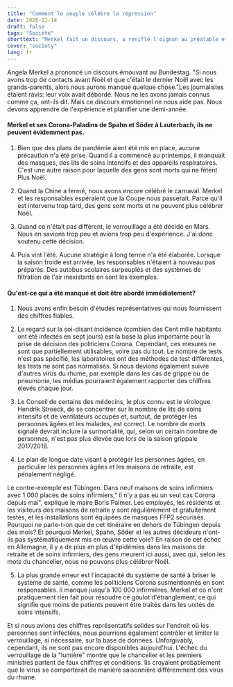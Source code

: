 ```yaml
---
title: "Comment le peuple célèbre la répression"
date: 2020-12-14
draft: false
tags: "Société"
shorttext: "Merkel fait un discours, a reniflé l'oignon au préalable et l'héroïne de la répression est célébrée sur les réseaux sociaux. La vie hypocrites!"
cover: "society"
lang: fr
---
```


Angela Merkel a prononcé un discours émouvant au Bundestag. "Si nous avons trop de contacts avant Noël et que c'était le dernier Noël avec les grands-parents, alors nous aurons manqué quelque chose."Les journalistes étaient ravis: leur voix avait débordé. Nous ne les avons jamais connus comme ça, ont-ils dit. Mais ce discours émotionnel ne nous aide pas. Nous devons apprendre de l'expérience et planifier une demi-année.

#### Merkel et ses Corona-Paladins de Spahn et Söder à Lauterbach, ils ne peuvent évidemment pas.

  1. Bien que des plans de pandémie aient été mis en place, aucune précaution n'a été prise. Quand il a commencé au printemps, il manquait des masques, des lits de soins intensifs et des appareils respiratoires. C'est une autre raison pour laquelle des gens sont morts qui ne fêtent Plus Noël.

  2. Quand la Chine a fermé, nous avons encore célébré le carnaval. Merkel et les responsables espéraient que la Coupe nous passerait. Parce qu'il est intervenu trop tard, des gens sont morts et ne peuvent plus célébrer Noël.

  3. Quand ce n'était pas différent, le verrouillage a été décidé en Mars. Nous en savions trop peu et avions trop peu d'expérience. J'ai donc soutenu cette décision.

  4. Puis vint l'été. Aucune stratégie à long terme n'a été élaborée. Lorsque la saison froide est arrivée, les responsables n'étaient à nouveau pas préparés. Des autobus scolaires surpeuplés et des systèmes de filtration de l'air inexistants en sont les exemples.

#### Qu'est-ce qui a été manqué et doit être abordé immédiatement?

  1. Nous avons enfin besoin d'études représentatives qui nous fournissent des chiffres fiables.

  2. Le regard sur la soi-disant incidence (combien des Cent mille habitants ont été infectés en sept jours) est la base la plus importante pour la prise de décision des politiciens Corona. Cependant, ces mesures ne sont que partiellement utilisables, voire pas du tout. Le nombre de tests n'est pas spécifié, les laboratoires ont des méthodes de test différentes, les tests ne sont pas normalisés. Si nous devions également suivre d'autres virus du rhume, par exemple dans les cas de grippe ou de pneumonie, les médias pourraient également rapporter des chiffres élevés chaque jour.

  3. Le Conseil de certains des médecins, le plus connu est le virologue Hendrik Streeck, de se concentrer sur le nombre de lits de soins intensifs et de ventilateurs occupés et, surtout, de protéger les personnes âgées et les malades, est correct. Le nombre de morts signalé devrait inclure la surmortalité, qui, selon un certain nombre de personnes, n'est pas plus élevée que lors de la saison grippale 2017/2018.

  4. Le plan de longue date visant à protéger les personnes âgées, en particulier les personnes âgées et les maisons de retraite, est pénalement négligé.

  Le contre-exemple est Tübingen. Dans neuf maisons de soins infirmiers avec 1 000 places de soins infirmiers," il n'y a pas eu un seul cas Corona depuis mai", explique le maire Boris Palmer. Les employés, les résidents et les visiteurs des maisons de retraite y sont régulièrement et gratuitement testés, et les installations sont équipées de masques FFP2 sécurisés. Pourquoi ne parle-t-on que de cet itinéraire en dehors de Tübingen depuis des mois? Et pourquoi Merkel, Spahn, Söder et les autres décideurs n'ont-ils pas systématiquement mis en œuvre cette voie? En raison de cet échec en Allemagne, il y a de plus en plus d'épidémies dans les maisons de retraite et de soins infirmiers, des gens meurent ici aussi, avec qui, selon les mots du chancelier, nous ne pouvons plus célébrer Noël.

  5. La plus grande erreur est l'incapacité du système de santé à briser le système de santé, comme les politiciens Corona susmentionnés en sont responsables. Il manque jusqu'à 100 000 infirmières. Merkel et co n'ont pratiquement rien fait pour résoudre ce goulot d'étranglement, ce qui signifie que moins de patients peuvent être traités dans les unités de soins intensifs.

Et si nous avions des chiffres représentatifs solides sur l'endroit où les personnes sont infectées, nous pourrions également contrôler et limiter le verrouillage, si nécessaire, sur la base de données. Unforgivably, cependant, ils ne sont pas encore disponibles aujourd'hui. L'échec du verrouillage de la "lumière" montre que le chancelier et les premiers ministres partent de faux chiffres et conditions. Ils croyaient probablement que le virus se comporterait de manière saisonnière différemment des virus du rhume.
